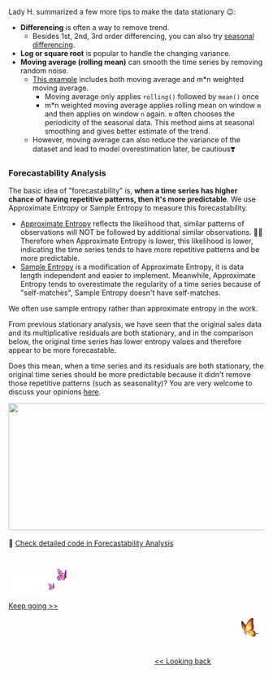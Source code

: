 
Lady H. summarized a few more tips to make the data stationary 😉:
* <b>Differencing</b> is often a way to remove trend.
  * Besides 1st, 2nd, 3rd order differencing, you can also try [seasonal differencing][1].
* <b>Log or square root</b> is popular to handle the changing variance.
* <b>Moving average (rolling mean)</b> can smooth the time series by removing random noise.
  * [This example][2] includes both moving average and m*n weighted moving average. 
    * Moving average only applies `rolling()` followed by `mean()` once
    * m*n weighted moving average applies rolling mean on window `m` and then applies on window `n` again. `m` often chooses the periodicity of the seasonal data. This method aims at seasonal smoothing and gives better estimate of the trend.
  * However, moving average can also reduce the variance of the dataset and lead to model overestimation later, be cautious❣️


### Forecastability Analysis

The basic idea of "forecastability" is, <b>when a time series has higher chance of having repetitive patterns, then it's more predictable</b>. We use Approximate Entropy or Sample Entropy to measure this forecastability.

* [Approximate Entropy][3] reflects the likelihood that, similar patterns of observations will NOT be followed by additional similar observations. 😵‍💫 Therefore when Approximate Entropy is lower, this likelihood is lower, indicating the time series tends to have more repetitive patterns and be more predictable.
* [Sample Entropy][4] is a modification of Approximate Entropy, it is data length independent and easier to implement. Meanwhile, Approximate Entropy tends to overestimate the regularity of a time series because of "self-matches", Sample Entropy doesn't have self-matches.

We often use sample entropy rather than approximate entropy in the work.

From previous stationary analysis, we have seen that the original sales data and its multiplicative residuals are both stationary, and in the comparison below, the original time series has lower entropy values and therefore appear to be more forecastable. 

Does this mean, when a time series and its residuals are both stationary, the original time series should be more predictable because it didn't remove those repetitive patterns (such as seasonality)? You are very welcome to discuss your opinions [here][5].

<p align="left">
<img src="https://github.com/lady-h-world/My_Garden/blob/main/images/Garden_Totem_images/data_exploration/forecastability_output.png" width="1000" height="250" />
</p>

🌻 [Check detailed code in Forecastability Analysis][6]


#
<p align="left">
<img src="https://github.com/lady-h-world/My_Garden/blob/main/images/follow_us.png" width="120" height="50" />
</p>

[Keep going >>][7]

<p align="right">
<img src="https://github.com/lady-h-world/My_Garden/blob/main/images/going_back.png" width="60" height="44" />
</p>

&nbsp;&nbsp;&nbsp;&nbsp;&nbsp;&nbsp;&nbsp;&nbsp;&nbsp;&nbsp;&nbsp;&nbsp;&nbsp;&nbsp;&nbsp;&nbsp;&nbsp;&nbsp;&nbsp;&nbsp;&nbsp;&nbsp;&nbsp;&nbsp;&nbsp;&nbsp;&nbsp;&nbsp;&nbsp;&nbsp;&nbsp;&nbsp;&nbsp;&nbsp;&nbsp;&nbsp;&nbsp;&nbsp;&nbsp;&nbsp;&nbsp;&nbsp;&nbsp;&nbsp;&nbsp;&nbsp;&nbsp;&nbsp;&nbsp;&nbsp;&nbsp;&nbsp;&nbsp;&nbsp;&nbsp;&nbsp;&nbsp;&nbsp;&nbsp;&nbsp;&nbsp;&nbsp;&nbsp;&nbsp;&nbsp;&nbsp;&nbsp;&nbsp;&nbsp;&nbsp;&nbsp;&nbsp;&nbsp;&nbsp;&nbsp;&nbsp;&nbsp;&nbsp;&nbsp;&nbsp;&nbsp;&nbsp;&nbsp;&nbsp;&nbsp;&nbsp;&nbsp;&nbsp;&nbsp;&nbsp;&nbsp;&nbsp;&nbsp;&nbsp;&nbsp;&nbsp;&nbsp;&nbsp;&nbsp;&nbsp;&nbsp;&nbsp;&nbsp;&nbsp;&nbsp;&nbsp;&nbsp;&nbsp;&nbsp;&nbsp;&nbsp;&nbsp;&nbsp;&nbsp;&nbsp;&nbsp;&nbsp;&nbsp;&nbsp;&nbsp;&nbsp;&nbsp;&nbsp;&nbsp;&nbsp;&nbsp;&nbsp;&nbsp;&nbsp;&nbsp;&nbsp;&nbsp;&nbsp;&nbsp;&nbsp;&nbsp;&nbsp;&nbsp;&nbsp;&nbsp;&nbsp;&nbsp;&nbsp;&nbsp;&nbsp;&nbsp;&nbsp;&nbsp;&nbsp;&nbsp;&nbsp;&nbsp;&nbsp;&nbsp;&nbsp;&nbsp;&nbsp;&nbsp;&nbsp;&nbsp;&nbsp;&nbsp;&nbsp;&nbsp;&nbsp;&nbsp;&nbsp;&nbsp;&nbsp;&nbsp;&nbsp;&nbsp;&nbsp;&nbsp;&nbsp;&nbsp;&nbsp;&nbsp;&nbsp;&nbsp;&nbsp;&nbsp;&nbsp;&nbsp;&nbsp;&nbsp;&nbsp;&nbsp;&nbsp;&nbsp;&nbsp;&nbsp;&nbsp;&nbsp;&nbsp;&nbsp;&nbsp;&nbsp;&nbsp;&nbsp;&nbsp;[<< Looking back][8]



  
[1]:https://github.com/PacktPublishing/Practical-Time-Series-Analysis/blob/master/Chapter02/Chapter_2_Seasonal_Differencing.ipynb
[2]:https://github.com/PacktPublishing/Practical-Time-Series-Analysis/blob/master/Chapter02/Chapter_2_Moving_Averages.ipynb
[3]:https://en.wikipedia.org/wiki/Approximate_entropy
[4]:https://en.wikipedia.org/wiki/Sample_entropy
[5]:https://github.com/lady-h-world/My_Garden/discussions/categories/ideas
[6]:https://github.com/lady-h-world/My_Garden/blob/main/code/penitent_arch/past_ts_exploration.ipynb
[7]:https://github.com/lady-h-world/My_Garden/blob/main/reading_pages/Penitent_Arch/ts4.md
[8]:https://github.com/lady-h-world/My_Garden/blob/main/reading_pages/Penitent_Arch/ts2.md
